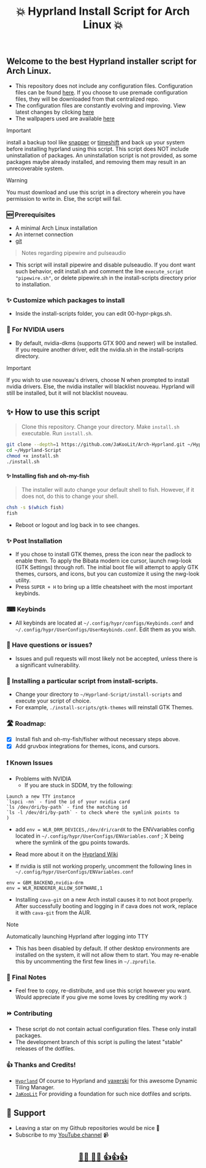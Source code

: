 <div align="center">

# 💥 **Hyprland Install Script for Arch Linux** 💥
<br>

</div>

    
## Welcome to the best Hyprland installer script for Arch Linux.
- This repository does not include any configuration files. Configuration files can be found [here](https://github.com/Eccys/dotfiles). If you choose to use premade configuration files, they will be downloaded from that centralized repo.
- The configuration files are constantly evolving and improving. View latest changes by clicking [here](https://github.com/Eccys/dotfiles/commits/main/) 
- The wallpapers used are available [here](https://github.com/Ecys/Wallpapers)

> [!IMPORTANT]
> install a backup tool like [snapper](https://wiki.archlinux.org/title/snapper) or [timeshift](https://wiki.archlinux.org/title/Timeshift) and back up your system before installing hyprland using this script. This script does NOT include uninstallation of packages. An uninstallation script is not provided, as some packages maybe already installed, and removing them may result in an unrecoverable system. 

> [!WARNING] 
> You must download and use this script in a directory wherein you have permission to write in. Else, the script will fail. 

### 🆕 Prerequisites
- A minimal Arch Linux installation
- An internet connection
- [git](https://wiki.archlinux.org/title/git)

> Notes regarding pipewire and pulseaudio
- This script will install pipewire and disable pulseaudio. If you dont want such behavior, edit install.sh and comment the line  `execute_script "pipewire.sh"`, or delete pipewire.sh in the install-scripts directory prior to installation.

### ✨ Customize which packages to install
- Inside the install-scripts folder, you can edit 00-hypr-pkgs.sh.

### 👀 For NVIDIA users
- By default, nvidia-dkms (supports GTX 900 and newer) will be installed. If you require another driver, edit the nvidia.sh in the install-scripts directory.
> [!IMPORTANT]
> If you wish to use nouveau's drivers, choose N when prompted to install nvidia drivers. Else, the nvidia installer will blacklist nouveau. Hyprland will still be installed, but it will not blacklist nouveau.

## ✨ How to use this script
> Clone this repository.
> Change your directory.
> Make `install.sh` executable.
> Run `install.sh`.

```bash
git clone --depth=1 https://github.com/JaKooLit/Arch-Hyprland.git ~/Hyprland-Script
cd ~/Hyprland-Script
chmod +x install.sh
./install.sh
```

<p align="center">

#### ✨ Installing fish and oh-my-fish
> The installer will auto change your default shell to fish. However, if it does not, do this to change your shell.
```bash
chsh -s $(which fish)
fish
```
- Reboot or logout and log back in to see changes.

### ✨ Post Installation
- If you chose to install GTK themes, press the icon near the padlock to enable them. To apply the Bibata modern ice cursor, launch nwg-look (GTK Settings) through rofi. The initial boot file will attempt to apply GTK themes, cursors, and icons, but you can customize it using the nwg-look utility.
- Press `SUPER + H` to bring up a little cheatsheet with the most important keybinds. 


### ⌨ Keybinds
- All keybinds are located at `~/.config/hypr/configs/Keybinds.conf` and `~/.config/hypr/UserConfigs/UserKeybinds.conf`. Edit them as you wish.

### 🙋 Have questions or issues? 
- Issues and pull requests will most likely not be accepted, unless there is a significant vulnerability.

### 🔧 Installing a particular script from install-scripts.
- Change your directory to `~/Hyprland-Script/install-scripts` and execute your script of choice.
- For example, `./install-scripts/gtk-themes` will reinstall GTK Themes.

### 🛣️ Roadmap:
- [x] Install fish and oh-my-fish/fisher without necessary steps above. 
- [x] Add gruvbox integrations for themes, icons, and cursors.

### ❗ Known Issues
- Problems with NVIDIA
  -  If you are stuck in SDDM, try the following:

```  
Launch a new TTY instance
`lspci -nn` - find the id of your nvidia card 
`ls /dev/dri/by-path` - find the matching id
`ls -l /dev/dri/by-path` - to check where the symlink points to 
)
```
  - add `env = WLR_DRM_DEVICES,/dev/dri/cardX` to the ENVvariables config located in `~/.config/hypr/UserConfigs/ENVariables.conf`  ; X being where the symlink of the gpu points towards.

  - Read more about it on the [Hyprland Wiki](https://wiki.hyprland.org/FAQ/#my-external-monitor-is-blank--doesnt-render--receives-no-signal-laptop)

  - If nvidia is still not working properly, uncomment the following lines in `~/.config/hypr/UserConfigs/ENVariables.conf`
```
env = GBM_BACKEND,nvidia-drm
env = WLR_RENDERER_ALLOW_SOFTWARE,1
```
- Installing `cava-git` on a new Arch install causes it to not boot properly. After successfully booting and logging in if cava does not work, replace it with `cava-git` from the AUR. 
> [!NOTE]
> Automatically launching Hyprland after logging into TTY
- This has been disabled by default. If other desktop environments are installed on the system, it will not allow them to start. You may re-enable this by uncommenting the first few lines in `~/.zprofile`. 

### 📒 Final Notes
- Feel free to copy, re-distribute, and use this script however you want. Would appreciate if you give me some loves by crediting my work :)

### ⏩ Contributing
- These script do not contain actual configuration files. These only install packages.
- The development branch of this script is pulling the latest "stable" releases of the dotfiles.


### 👍 Thanks and Credits!
- [`Hyprland`](https://hyprland.org/) Of course to Hyprland and [vaxerski](https://github.com/vaxerski) for this awesome Dynamic Tiling Manager.
- [`JaKooLit`](https://github.com/JaKooLiT) For providing a foundation for such nice dotfiles and scripts.

## 💖 Support
- Leaving a star on my Github repositories would be nice 🌟
- Subscribe to my [YouTube channel](https://www.youtube.com/@ecys) 📹

<div align="center">

## [🥰🥰 💖💖 👍👍👍](https://ecys.xyz)
</div>
